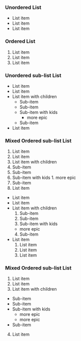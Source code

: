 ### Unordered List

- List item
- List item
- List item

### Ordered List

1. List item
2. List item
3. List item

### Unordered sub-list List

- List item
- List item
- List item with children
  - Sub-item
  - Sub-item
  - Sub-item with kids
    - more epic
  - Sub-item
- List item

### Mixed Ordered sub-list List

1. List item
2. List item
3. List item with children
  1. Sub-item
  2. Sub-item
  3. Sub-item with kids
    1. more epic
  4. Sub-item
4. List item

- List item
- List item
- List item with children
  1. Sub-item
  2. Sub-item
  3. Sub-item with kids
    - more epic
  4. Sub-item
- List item
  1. List item
  2. List item
  3. List item

### Mixed Ordered sub-list List

1. List item
2. List item
3. List item with children
  - Sub-item
  - Sub-item
  - Sub-item with kids
    - more epic
    - more epic
  - Sub-item
4. List item

